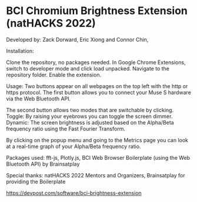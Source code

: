 # BCI Chromium Brightness Extension (natHACKS 2022)

Developed by: Zack Dorward, Eric Xiong and Connor Chin,

Installation:

Clone the repository, no packages needed.
In Google Chrome Extensions, switch to developer mode and click load unpacked. Navigate to the repository folder. Enable the extension.

Usage:
Two buttons appear on all webpages on the top left with the http or https protocol.
The first button allows you to connect your Muse S hardware via the Web Bluetooth API.

The second button allows two modes that are switchable by clicking.
  Toggle: By raising your eyebrows you can toggle the screen dimmer.
  Dynamic: The screen brightness is adjusted based on the Alpha/Beta frequency ratio using the Fast Fourier Transform.

By clicking on the popup menu and going to the Metrics page you can look at a real-time graph of your Alpha/Beta frequency ratio.

Packages used:
fft-js,
Plotly.js,
BCI Web Browser Boilerplate (using the Web Bluetooth API) by Brainsatplay

Special thanks:
natHACKS 2022 Mentors and Organizers,
Brainsatplay for providing the Boilerplate


https://devpost.com/software/bci-brightness-extension
